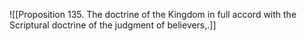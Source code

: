 ![[Proposition 135. The doctrine of the Kingdom in full accord with the Scriptural doctrine of the judgment of believers,.]]